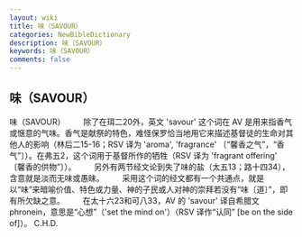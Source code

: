 ```yaml
---
layout: wiki
title: 味（SAVOUR）
categories: NewBibleDictionary
description: 味（SAVOUR）
keywords: 味（SAVOUR）
comments: false
---
```


## 味（SAVOUR）



味（SAVOUR）
　　除了在珥二20外，英文 'savour' 这个词在 AV 是用来指香气或惬意的气味。香气是献祭的特色，难怪保罗恰当地用它来描述基督徒的生命对其他人的影响（林后二15-16；RSV 译为 'aroma', 'fragrance' 〔“馨香之气”，“香气”〕）。在弗五2，这个词用于基督所作的牺牲（RSV 译为 'fragrant offering' 〔馨香的供物”〕）。
　　另外有两节经文论到失了味的盐（太五13；路十四34），含意就是淡而无味或愚昧。
　　采用这个词的经文都有一个共通点，就是以“味”来暗喻价值、特色或力量、神的子民或人对神的崇拜若没有“味〔道〕”，即有所欠缺之意。
　　在太十六23和可八33，AV 的 'savour' 译自希腊文 phronein，意思是“心想”（'set the mind on'）（RSV 译作“认同” [be on the side of]）。
C.H.D.




